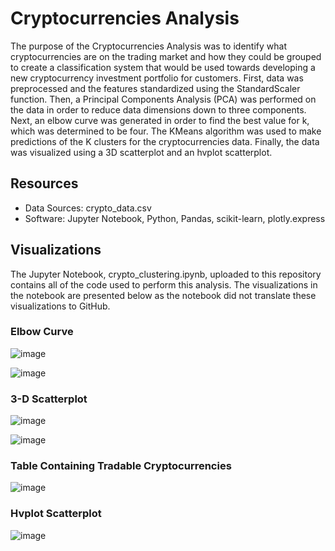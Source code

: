 # Cryptocurrencies Analysis
The purpose of the Cryptocurrencies Analysis was to identify what cryptocurrencies are on the trading market and how they could be grouped to create a classification system that would be used towards developing a new cryptocurrency investment portfolio for customers. First, data was preprocessed and the features standardized using the StandardScaler function. Then, a Principal Components Analysis (PCA) was performed on the data in order to reduce data dimensions down to three components. Next, an elbow curve was generated in order to find the best value for k, which was determined to be four. The KMeans algorithm was used to make predictions of the K clusters for the cryptocurrencies data. Finally, the data was visualized using a 3D scatterplot and an hvplot scatterplot.

## Resources
- Data Sources:  crypto_data.csv
- Software: Jupyter Notebook, Python, Pandas, scikit-learn, plotly.express

## Visualizations
The Jupyter Notebook, crypto_clustering.ipynb, uploaded to this repository contains all of the code used to perform this analysis. The visualizations in the notebook are presented below as the notebook did not translate these visualizations to GitHub. 

### Elbow Curve

![image](https://user-images.githubusercontent.com/85533099/146660782-1ab436c3-1cff-43a2-8b6d-1a4a9cba531d.png)

![image](https://user-images.githubusercontent.com/85533099/146660818-bab59a9f-04fa-4152-9b6c-f3f82e4af86f.png)

### 3-D Scatterplot

![image](https://user-images.githubusercontent.com/85533099/146660723-4756e9c4-1be6-4f2e-891b-5b434c7157e1.png)

![image](https://user-images.githubusercontent.com/85533099/146660725-744a4265-0392-4cda-83fd-ecb4bea1e32a.png)

### Table Containing Tradable Cryptocurrencies

![image](https://user-images.githubusercontent.com/85533099/146660738-a455b395-1961-42da-83c6-34b7f408ab44.png)

### Hvplot Scatterplot

![image](https://user-images.githubusercontent.com/85533099/146660750-f51936f6-2821-4da5-8d4d-1b0d77842022.png)


